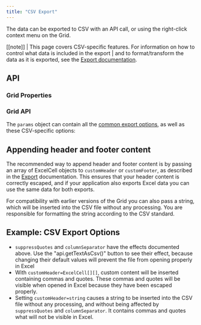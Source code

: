 ```yaml
---
title: "CSV Export"
---
```


The data can be exported to CSV with an API call, or using the right-click context menu on the Grid.

[[note]]
| This page covers CSV-specific features. For information on how to control what data is included in the export
| and to format/transform the data as it is exported, see the [Export documentation](../export/).

## API

### Grid Properties

<api-documentation source='grid-properties/properties.json' section='miscellaneous' names='["suppressCsvExport"]'></api-documentation>

### Grid API

<api-documentation source='grid-api/api.json' section='export' names='["exportDataAsCsv(params)", "getDataAsCsv(params)"]'></api-documentation>

The `params` object can contain all the [common export options](../export/), as well as these CSV-specific options:

<api-documentation source='csv-export/resources/csv.json' section='exportProperties'></api-documentation>

## Appending header and footer content

The recommended way to append header and footer content is by passing an array of ExcelCell objects to `customHeader` or `customFooter`, as described in the [Export](../export/) documentation. This ensures that your header content is correctly escaped, and if your application also exports Excel data you can use the same data for both exports.

For compatibility with earlier versions of the Grid you can also pass a string, which will be inserted into the CSV file without any processing. You are responsible for formatting the string according to the CSV standard.

## Example: CSV Export Options

- `suppressQuotes` and `columnSeparator` have the effects documented above. Use the "api.getTextAsCsv()" button to see their effect, because changing their default values will prevent the file from opening properly in Excel
- With `customHeader=ExcelCell[][]`, custom content will be inserted containing commas and quotes. These commas and quotes will be visible when opened in Excel because they have been escaped properly.
- Setting `customHeader=string` causes a string to be inserted into the CSV file without any processing, and without being affected by `suppressQuotes` and `columnSeparator`. It contains commas and quotes what will not be visible in Excel.

<grid-example title='CSV Export Options' name='csv-export' type='generated' options='{ "enterprise": true, "exampleHeight": 400 }'></grid-example>
